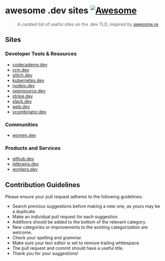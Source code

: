# awesome .dev sites [![Awesome](https://cdn.rawgit.com/sindresorhus/awesome/d7305f38d29fed78fa85652e3a63e154dd8e8829/media/badge.svg)](https://github.com/sindresorhus/awesome)

> A curated list of useful sites on the .dev TLD, inspired by [awesome.re](http://awesome.re).

## Sites

### Developer Tools & Resources

- [codecademy.dev](https://codecademy.dev/)
- [crm.dev](crm.dev)
- [glitch.dev](https://glitch.dev/)
- [kubernetes.dev](https://kubernetes.dev/)
- [nodejs.dev](https://nodejs.dev/)
- [opensource.dev](https://opensource.dev/)
- [stripe.dev](https://stripe.dev/)
- [slack.dev](https://slack.dev/)
- [web.dev](https://web.dev/)
- [ycombinator.dev](https://ycombinator.dev/)


### Communities

- [women.dev](https://women.dev/)


### Products and Services

- [github.dev](https://github.dev/)
- [jetbrains.dev](jetbrains.dev/)
- [workers.dev](https://workers.dev/)

## Contribution Guidelines

Please ensure your pull request adheres to the following guidelines:

- Search previous suggestions before making a new one, as yours may be a duplicate.
- Make an individual pull request for each suggestion.
- Additions should be added to the bottom of the relevant category.
- New categories or improvements to the existing categorization are welcome.
- Check your spelling and grammar.
- Make sure your text editor is set to remove trailing whitespace.
- The pull request and commit should have a useful title.
- Thank you for your suggestions!